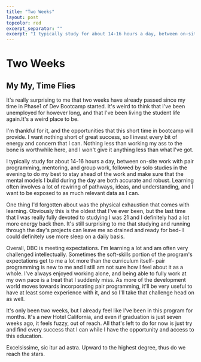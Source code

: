 ```yaml
---
title: "Two Weeks"
layout: post
topcolor: red
excerpt_separator: ""
excerpt: "I typically study for about 14-16 hours a day, between on-site work with pair programming, mentoring, and group work, followed by solo studies in the evening to do my best to stay ahead of the work and make sure that the mental models I build during the day are both accurate and robust. Learning often involves a lot of rewiring of pathways, ideas, and understanding, and I want to be exposed to as much relevant data as I can."
---
```


# Two Weeks
## My My, Time Flies

It's really surprising to me that two weeks have already passed since my time in Phase1 of Dev Bootcamp started. It's weird to think that I've been unemployed for however long, and that I've been living the student life again.It's a weird place to be.

I'm thankful for it, and the opportunities that this short time in bootcamp will provide. I want nothing short of great success, so I invest every bit of energy and concern that I can. Nothing less than working my ass to the bone is worthwhile here, and I won't give it anything less than what I've got.

I typically study for about 14-16 hours a day, between on-site work with pair programming, mentoring, and group work, followed by solo studies in the evening to do my best to stay ahead of the work and make sure that the mental models I build during the day are both accurate and robust. Learning often involves a lot of rewiring of pathways, ideas, and understanding, and I want to be exposed to as much relevant data as I can.

One thing I'd forgotten about was the physical exhaustion that comes with learning. Obviously this is the oldest that I've ever been, but the last time that I was really fully devoted to studying I was 21 and I definitely had a lot more energy back then. It's still surprising to me that studying and running through the day's projects can leave me so drained and ready for bed- I could definitely use more sleep on a daily basis.

Overall, DBC is meeting expectations. I'm learning a lot and am often very challenged intellectually. Sometimes the soft-skills portion of the program's expectations get to me a lot more than the curriculum itself- pair programming is new to me and I still am not sure how I feel about it as a whole. I've always enjoyed working alone, and being able to fully work at my own pace is a treat that I suddenly miss. As more of the development world moves towards incorporating pair programming, it'll be very useful to have at least some experience with it, and so I'll take that challenge head on as well.

It's only been two weeks, but I already feel like I've been in this program for months. It's a new Hotel California, and even if graduation is just seven weeks ago, it feels fuzzy, out of reach. All that's left to do for now is just try and find every success that I can while I have the opportunity and access to this education. 

Excelsissime, sic itur ad astra. Upward to the highest degree, thus do we reach the stars.
